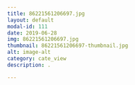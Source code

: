 ```yaml
---
title: 86221561206697.jpg
layout: default
modal-id: 111
date: 2019-06-28
img: 86221561206697.jpg
thumbnail: 86221561206697-thumbnail.jpg
alt: image-alt
category: cate_view
description: .

---
```

